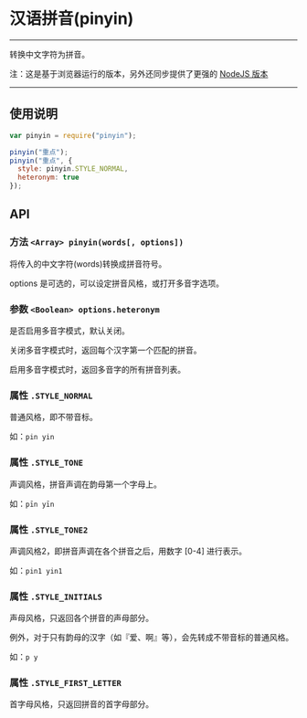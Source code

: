 # 汉语拼音(pinyin)

---

转换中文字符为拼音。

注：这是基于浏览器运行的版本，另外还同步提供了更强的 [NodeJS 版本](https://github.com/hotoo/node-pinyin)

---

## 使用说明

```javascript
var pinyin = require("pinyin");

pinyin("重点");
pinyin("重点", {
  style: pinyin.STYLE_NORMAL,
  heteronym: true
});
```

## API

### 方法 `<Array> pinyin(words[, options])`

将传入的中文字符(words)转换成拼音符号。

options 是可选的，可以设定拼音风格，或打开多音字选项。

### 参数 `<Boolean> options.heteronym`

是否启用多音字模式，默认关闭。

关闭多音字模式时，返回每个汉字第一个匹配的拼音。

启用多音字模式时，返回多音字的所有拼音列表。

### 属性 `.STYLE_NORMAL`

普通风格，即不带音标。

如：`pin yin`

### 属性 `.STYLE_TONE`

声调风格，拼音声调在韵母第一个字母上。

如：`pīn yīn`

### 属性 `.STYLE_TONE2`

声调风格2，即拼音声调在各个拼音之后，用数字 [0-4] 进行表示。

如：`pin1 yin1`

### 属性 `.STYLE_INITIALS`

声母风格，只返回各个拼音的声母部分。

例外，对于只有韵母的汉字（如『爱、啊』等），会先转成不带音标的普通风格。

如：`p y`

### 属性 `.STYLE_FIRST_LETTER`

首字母风格，只返回拼音的首字母部分。
